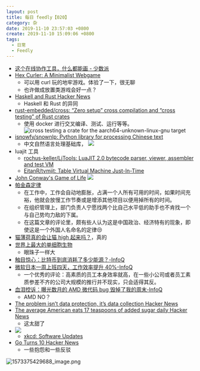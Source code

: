 ```yaml
---
layout: post
title: 每日 feedly【020】
category: 杂
date: 2019-11-10 23:57:03 +0800
create: 2019-11-10 15:09:06 +0800
tags:
  - 日常
  - Feedly
---
```



* [这个在线协作工具，什么都能画 - 少数派](https://sspai.com/post/57007)
* [Hex Curler: A Minimalist Webgame](http://m-chrzan.xyz/blog/hex-curler.html)
  * 可以用 curl 玩的地牢游戏。体验了一下，很无聊
  * 也许做成放置类游戏会好一点？
* [Haskell and Rust  Hacker News](https://news.ycombinator.com/item?id=21492880)
  * Haskell 和 Rust 的异同
* [rust-embedded/cross: “Zero setup” cross compilation and “cross testing” of Rust crates](https://github.com/rust-embedded/cross)
  * 使用 docker 进行交叉编译、测试、运行等等。
  ![`cross test`ing a crate for the aarch64-unknown-linux-gnu target](https://github.com/rust-embedded/cross/raw/master/assets/cross-test.png)
 * [isnowfy/snownlp: Python library for processing Chinese text](https://github.com/isnowfy/snownlp)
   * 中文自然语言处理基础库，
   ![](https://i.loli.net/2019/11/10/nzfHNVXAcPIsa4m.jpg)
  * luajit 工具
    * [rochus-keller/LjTools: LuaJIT 2.0 bytecode parser, viewer, assembler and test VM](https://github.com/rochus-keller/LjTools)
    * [EitanR/tvmjit: Table Virtual Machine Just-In-Time](https://github.com/EitanR/tvmjit)
  * [John Conway's Game of Life](https://playgameoflife.com/)
    ![](https://i.loli.net/2019/11/10/hKlZ9kD61iOfuqc.jpg)
   * [帕金森定律](https://wiki.mbalib.com/wiki/%E5%B8%95%E9%87%91%E6%A3%AE%E5%AE%9A%E5%BE%8B)
     * 在工作中，工作会自动地膨胀，占满一个人所有可用的时间，如果时间充裕，他就会放慢工作节奏或是增添其他项目以便用掉所有的时间。
     * 在组织管理上，部门负责人宁愿找两个比自己水平低的助手也不肯找一个与自己势均力敌的下属。
     * 在这篇文章的评论里，颇有些人认为这是中国政治、经济特有的现象，即使这是一个外国人名命名的定律😒
   * [猫薄荷真的会让猫 high 起来吗？](http://jandan.net/2019/11/10/catnip-2.html)，真的
   * [世界上最大的单细胞生物](http://jandan.net/2019/11/10/biggest-single-celled.html)
     * 眼珠子一样大
   * [触目惊心：比特币到底消耗了多少能源？-InfoQ](https://www.infoq.cn/article/Mrxt89fsL4I2Ct6lqf5E?utm_source=rss&utm_medium=article)
   * [微软日本一周上班四天，工作效率提升 40%-InfoQ](https://www.infoq.cn/article/KsaMEpuI8wGTu4M0Cb67?utm_source=rss&utm_medium=article)
     * 一个优秀的评论：高素质的员工本身效率就高，在一些小公司或者员工素质参差不齐的公司大规模的推行并不现实，只会适得其反。
   * [血泪控诉：曝光数月的 AMD 微代码 bug 毁掉了我的周末-InfoQ](https://www.infoq.cn/article/BRebwaBfJ9eP28X9wQQc?utm_source=rss&utm_medium=article)
     * AMD NO？
   * [The problem isn’t data protection, it’s data collection  Hacker News](https://news.ycombinator.com/item?id=21480977)
   * [The average American eats 17 teaspoons of added sugar daily  Hacker News](https://news.ycombinator.com/item?id=21495225)
     * 这太甜了
   * ![](https://i.loli.net/2019/11/10/Y8oj7KRA4QM6Lck.jpg)
     * [xkcd: Software Updates](https://xkcd.com/2224/)
   * [Go Turns 10  Hacker News](https://news.ycombinator.com/item?id=21483933)
     * 一些抱怨和一些反驳

![1573375429688_image.png](https://i.loli.net/2019/11/10/jfxrUHw8P5Dtvie.png)
